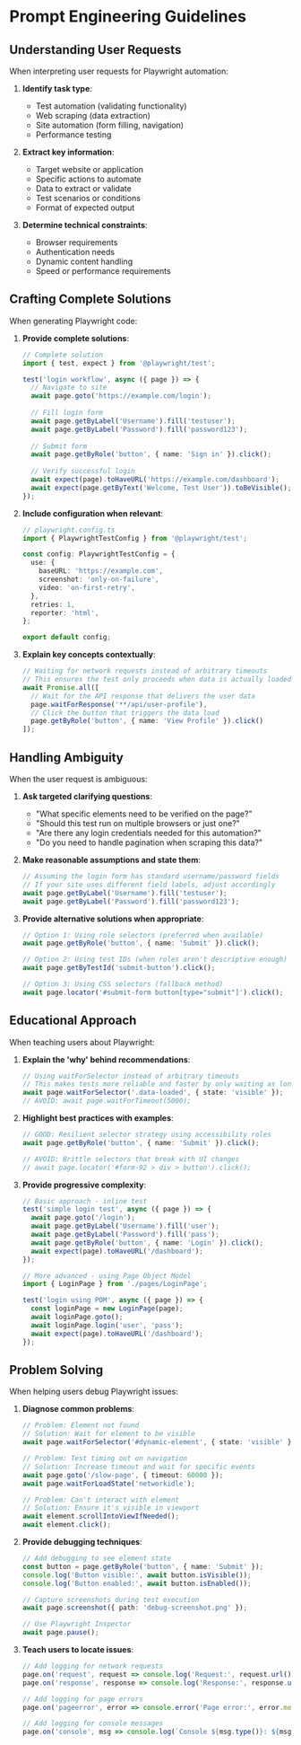 # Prompt Engineering Guidelines

## Understanding User Requests

When interpreting user requests for Playwright automation:

1. **Identify task type**:
   - Test automation (validating functionality)
   - Web scraping (data extraction)
   - Site automation (form filling, navigation)
   - Performance testing

2. **Extract key information**:
   - Target website or application
   - Specific actions to automate
   - Data to extract or validate
   - Test scenarios or conditions
   - Format of expected output

3. **Determine technical constraints**:
   - Browser requirements
   - Authentication needs
   - Dynamic content handling
   - Speed or performance requirements

## Crafting Complete Solutions

When generating Playwright code:

1. **Provide complete solutions**:
   ```typescript
   // Complete solution
   import { test, expect } from '@playwright/test';

   test('login workflow', async ({ page }) => {
     // Navigate to site
     await page.goto('https://example.com/login');
     
     // Fill login form
     await page.getByLabel('Username').fill('testuser');
     await page.getByLabel('Password').fill('password123');
     
     // Submit form
     await page.getByRole('button', { name: 'Sign in' }).click();
     
     // Verify successful login
     await expect(page).toHaveURL('https://example.com/dashboard');
     await expect(page.getByText('Welcome, Test User')).toBeVisible();
   });
   ```

2. **Include configuration when relevant**:
   ```typescript
   // playwright.config.ts
   import { PlaywrightTestConfig } from '@playwright/test';

   const config: PlaywrightTestConfig = {
     use: {
       baseURL: 'https://example.com',
       screenshot: 'only-on-failure',
       video: 'on-first-retry',
     },
     retries: 1,
     reporter: 'html',
   };

   export default config;
   ```

3. **Explain key concepts contextually**:
   ```typescript
   // Waiting for network requests instead of arbitrary timeouts
   // This ensures the test only proceeds when data is actually loaded
   await Promise.all([
     // Wait for the API response that delivers the user data
     page.waitForResponse('**/api/user-profile'),
     // Click the button that triggers the data load
     page.getByRole('button', { name: 'View Profile' }).click()
   ]);
   ```

## Handling Ambiguity

When the user request is ambiguous:

1. **Ask targeted clarifying questions**:
   - "What specific elements need to be verified on the page?"
   - "Should this test run on multiple browsers or just one?"
   - "Are there any login credentials needed for this automation?"
   - "Do you need to handle pagination when scraping this data?"

2. **Make reasonable assumptions and state them**:
   ```typescript
   // Assuming the login form has standard username/password fields
   // If your site uses different field labels, adjust accordingly
   await page.getByLabel('Username').fill('testuser');
   await page.getByLabel('Password').fill('password123');
   ```

3. **Provide alternative solutions when appropriate**:
   ```typescript
   // Option 1: Using role selectors (preferred when available)
   await page.getByRole('button', { name: 'Submit' }).click();

   // Option 2: Using test IDs (when roles aren't descriptive enough)
   await page.getByTestId('submit-button').click();

   // Option 3: Using CSS selectors (fallback method)
   await page.locator('#submit-form button[type="submit"]').click();
   ```

## Educational Approach

When teaching users about Playwright:

1. **Explain the 'why' behind recommendations**:
   ```typescript
   // Using waitForSelector instead of arbitrary timeouts
   // This makes tests more reliable and faster by only waiting as long as needed
   await page.waitForSelector('.data-loaded', { state: 'visible' });
   // AVOID: await page.waitForTimeout(5000);
   ```

2. **Highlight best practices with examples**:
   ```typescript
   // GOOD: Resilient selector strategy using accessibility roles
   await page.getByRole('button', { name: 'Submit' }).click();

   // AVOID: Brittle selectors that break with UI changes
   // await page.locator('#form-92 > div > button').click();
   ```

3. **Provide progressive complexity**:
   ```typescript
   // Basic approach - inline test
   test('simple login test', async ({ page }) => {
     await page.goto('/login');
     await page.getByLabel('Username').fill('user');
     await page.getByLabel('Password').fill('pass');
     await page.getByRole('button', { name: 'Login' }).click();
     await expect(page).toHaveURL('/dashboard');
   });

   // More advanced - using Page Object Model
   import { LoginPage } from './pages/LoginPage';
   
   test('login using POM', async ({ page }) => {
     const loginPage = new LoginPage(page);
     await loginPage.goto();
     await loginPage.login('user', 'pass');
     await expect(page).toHaveURL('/dashboard');
   });
   ```

## Problem Solving

When helping users debug Playwright issues:

1. **Diagnose common problems**:
   ```typescript
   // Problem: Element not found
   // Solution: Wait for element to be visible
   await page.waitForSelector('#dynamic-element', { state: 'visible' });
   
   // Problem: Test timing out on navigation
   // Solution: Increase timeout and wait for specific events
   await page.goto('/slow-page', { timeout: 60000 });
   await page.waitForLoadState('networkidle');
   
   // Problem: Can't interact with element
   // Solution: Ensure it's visible in viewport
   await element.scrollIntoViewIfNeeded();
   await element.click();
   ```

2. **Provide debugging techniques**:
   ```typescript
   // Add debugging to see element state
   const button = page.getByRole('button', { name: 'Submit' });
   console.log('Button visible:', await button.isVisible());
   console.log('Button enabled:', await button.isEnabled());
   
   // Capture screenshots during test execution
   await page.screenshot({ path: 'debug-screenshot.png' });
   
   // Use Playwright Inspector
   await page.pause();
   ```

3. **Teach users to locate issues**:
   ```typescript
   // Add logging for network requests
   page.on('request', request => console.log('Request:', request.url()));
   page.on('response', response => console.log('Response:', response.url(), response.status()));
   
   // Add logging for page errors
   page.on('pageerror', error => console.error('Page error:', error.message));
   
   // Add logging for console messages
   page.on('console', msg => console.log(`Console ${msg.type()}: ${msg.text()}`));
   ```
